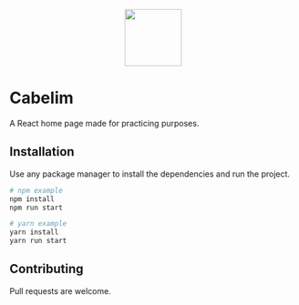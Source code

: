 
<p align="center">
  <img height="100" src="https://github.com/StrykeDev/react-cabelim/blob/master/assets_source/logos/cabelim-logo.png">
</p>

# Cabelim

A React home page made for practicing purposes.

## Installation

Use any package manager to install the dependencies and run the project.

```bash
# npm example
npm install
npm run start

# yarn example
yarn install
yarn run start
```

## Contributing
Pull requests are welcome.
